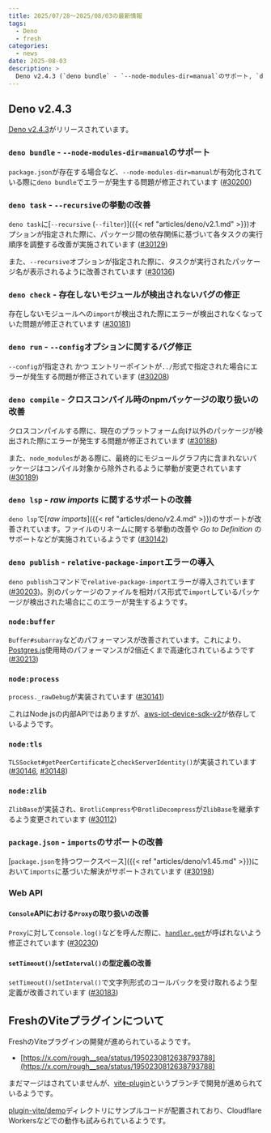 ```yaml
---
title: 2025/07/28〜2025/08/03の最新情報
tags:
  - Deno
  - fresh
categories:
  - news
date: 2025-08-03
description: >
  Deno v2.4.3 (`deno bundle` - `--node-modules-dir=manual`のサポート, `deno task` - `--recursive`の挙動の改善, など), FreshのViteプラグインについて
---
```


## Deno v2.4.3

[Deno v2.4.3](https://github.com/denoland/deno/releases/tag/v2.4.3)がリリースされています。

### `deno bundle` - `--node-modules-dir=manual`のサポート

`package.json`が存在する場合など、`--node-modules-dir=manual`が有効化されている際に`deno bundle`でエラーが発生する問題が修正されています ([#30200](https://github.com/denoland/deno/pull/30200))

### `deno task` - `--recursive`の挙動の改善

`deno task`に[`--recursive` (`--filter`)]({{< ref "articles/deno/v2.1.md" >}})オプションが指定された際に、パッケージ間の依存関係に基づいて各タスクの実行順序を調整する改善が実施されています ([#30129](https://github.com/denoland/deno/pull/30129))

また、`--recursive`オプションが指定された際に、タスクが実行されたパッケージ名が表示されるように改善されています ([#30136](https://github.com/denoland/deno/pull/30136))

### `deno check` - 存在しないモジュールが検出されないバグの修正

存在しないモジュールへの`import`が検出された際にエラーが検出されなくなっていた問題が修正されています ([#30181](https://github.com/denoland/deno/pull/30181))

### `deno run` - `--config`オプションに関するバグ修正

`--config`が指定され かつ エントリーポイントが`../`形式で指定された場合にエラーが発生する問題が修正されています ([#30208](https://github.com/denoland/deno/pull/30208))

### `deno compile` - クロスコンパイル時のnpmパッケージの取り扱いの改善

クロスコンパイルする際に、現在のプラットフォーム向け以外のパッケージが検出された際にエラーが発生する問題が修正されています ([#30188](https://github.com/denoland/deno/pull/30188))

また、`node_modules`がある際に、最終的にモジュールグラフ内に含まれないパッケージはコンパイル対象から除外されるように挙動が変更されています ([#30189](https://github.com/denoland/deno/pull/30189))

### `deno lsp` - _raw imports_ に関するサポートの改善

`deno lsp`で[_raw imports_]({{< ref "articles/deno/v2.4.md" >}})のサポートが改善されています。ファイルのリネームに関する挙動の改善や _Go to Definition_ のサポートなどが実施されているようです ([#30142](https://github.com/denoland/deno/pull/30142))

### `deno publish` - `relative-package-import`エラーの導入

`deno publish`コマンドで`relative-package-import`エラーが導入されています ([#30203](https://github.com/denoland/deno/pull/30203))。別のパッケージのファイルを相対パス形式で`import`しているパッケージが検出された場合にこのエラーが発生するようです。

### `node:buffer`

`Buffer#subarray`などのパフォーマンスが改善されています。これにより、[Postgres.js](https://github.com/porsager/postgres)使用時のパフォーマンスが2倍近くまで高速化されているようです ([#30213](https://github.com/denoland/deno/pull/30213))

### `node:process`

`process._rawDebug`が実装されています ([#30141](https://github.com/denoland/deno/pull/30141))

これはNode.jsの内部APIではありますが、[aws-iot-device-sdk-v2](https://github.com/aws/aws-iot-device-sdk-js-v2)が依存しているようです。

### `node:tls`

`TLSSocket#getPeerCertificate`と`checkServerIdentity()`が実装されています ([#30146](https://github.com/denoland/deno/pull/30146), [#30148](https://github.com/denoland/deno/pull/30148))

### `node:zlib`

`ZlibBase`が実装され、`BrotliCompress`や`BrotliDecompress`が`ZlibBase`を継承するよう変更されています ([#30112](https://github.com/denoland/deno/pull/30112))

### `package.json` - `imports`のサポートの改善

[`package.json`を持つワークスペース]({{< ref "articles/deno/v1.45.md" >}})において`imports`に基づいた解決がサポートされています ([#30198](https://github.com/denoland/deno/pull/30198))

### Web API

#### `Console`APIにおける`Proxy`の取り扱いの改善

`Proxy`に対して`console.log()`などを呼んだ際に、[`handler.get`](https://developer.mozilla.org/en-US/docs/Web/JavaScript/Reference/Global_Objects/Proxy/Proxy/get)が呼ばれないよう修正されています ([#30230](https://github.com/denoland/deno/pull/30230))

#### `setTimeout()`/`setInterval()`の型定義の改善

`setTimeout()`/`setInterval()`で文字列形式のコールバックを受け取れるよう型定義が改善されています ([#30183](https://github.com/denoland/deno/pull/30183))

## FreshのViteプラグインについて

FreshのViteプラグインの開発が進められているようです。

- [https://x.com/rough__sea/status/1950230812638793788](https://x.com/rough__sea/status/1950230812638793788)

まだマージはされていませんが、[vite-plugin](https://github.com/denoland/fresh/tree/vite-plugin)というブランチで開発が進められているようです。

[plugin-vite/demo](https://github.com/denoland/fresh/tree/4ec312c258b2469810418cdea3fb06bf9f8e1dbe/plugin-vite/demo)ディレクトリにサンプルコードが配置されており、Cloudflare Workersなどでの動作も試みられているようです。
